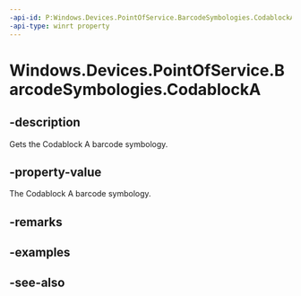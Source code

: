 ```yaml
---
-api-id: P:Windows.Devices.PointOfService.BarcodeSymbologies.CodablockA
-api-type: winrt property
---
```


<!-- Property syntax
public uint CodablockA { get; }
-->

# Windows.Devices.PointOfService.BarcodeSymbologies.CodablockA

## -description
Gets the Codablock A barcode symbology.

## -property-value
The Codablock A barcode symbology.

## -remarks

## -examples

## -see-also
